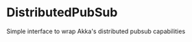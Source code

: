 DistributedPubSub
=================

Simple interface to wrap Akka's distributed pubsub capabilities

